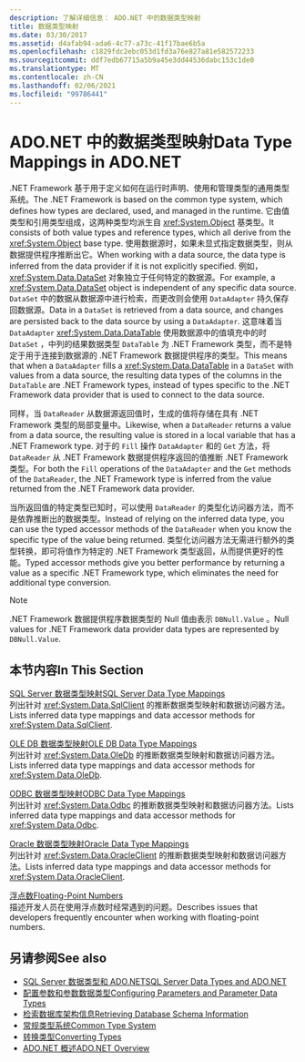 ```yaml
---
description: 了解详细信息： ADO.NET 中的数据类型映射
title: 数据类型映射
ms.date: 03/30/2017
ms.assetid: d4afab94-ada6-4c77-a73c-41f17bae6b5a
ms.openlocfilehash: c1829fdc2ebc053d1fd3a76e827a81e582572233
ms.sourcegitcommit: ddf7edb67715a5b9a45e3dd44536dabc153c1de0
ms.translationtype: MT
ms.contentlocale: zh-CN
ms.lasthandoff: 02/06/2021
ms.locfileid: "99786441"
---
```

# <a name="data-type-mappings-in-adonet"></a><span data-ttu-id="40915-103">ADO.NET 中的数据类型映射</span><span class="sxs-lookup"><span data-stu-id="40915-103">Data Type Mappings in ADO.NET</span></span>

<span data-ttu-id="40915-104">.NET Framework 基于用于定义如何在运行时声明、使用和管理类型的通用类型系统。</span><span class="sxs-lookup"><span data-stu-id="40915-104">The .NET Framework is based on the common type system, which defines how types are declared, used, and managed in the runtime.</span></span> <span data-ttu-id="40915-105">它由值类型和引用类型组成，这两种类型均派生自 <xref:System.Object> 基类型。</span><span class="sxs-lookup"><span data-stu-id="40915-105">It consists of both value types and reference types, which all derive from the <xref:System.Object> base type.</span></span> <span data-ttu-id="40915-106">使用数据源时，如果未显式指定数据类型，则从数据提供程序推断出它。</span><span class="sxs-lookup"><span data-stu-id="40915-106">When working with a data source, the data type is inferred from the data provider if it is not explicitly specified.</span></span> <span data-ttu-id="40915-107">例如，<xref:System.Data.DataSet> 对象独立于任何特定的数据源。</span><span class="sxs-lookup"><span data-stu-id="40915-107">For example, a <xref:System.Data.DataSet> object is independent of any specific data source.</span></span> <span data-ttu-id="40915-108">`DataSet` 中的数据从数据源中进行检索，而更改则会使用 `DataAdapter` 持久保存回数据源。</span><span class="sxs-lookup"><span data-stu-id="40915-108">Data in a `DataSet` is retrieved from a data source, and changes are persisted back to the data source by using a `DataAdapter`.</span></span> <span data-ttu-id="40915-109">这意味着当 `DataAdapter` <xref:System.Data.DataTable> 使用数据源中的值填充中的时 `DataSet` ，中列的结果数据类型 `DataTable` 为 .NET Framework 类型，而不是特定于用于连接到数据源的 .NET Framework 数据提供程序的类型。</span><span class="sxs-lookup"><span data-stu-id="40915-109">This means that when a `DataAdapter` fills a <xref:System.Data.DataTable> in a `DataSet` with values from a data source, the resulting data types of the columns in the `DataTable` are .NET Framework types, instead of types specific to the .NET Framework data provider that is used to connect to the data source.</span></span>  
  
 <span data-ttu-id="40915-110">同样，当 `DataReader` 从数据源返回值时，生成的值将存储在具有 .NET Framework 类型的局部变量中。</span><span class="sxs-lookup"><span data-stu-id="40915-110">Likewise, when a `DataReader` returns a value from a data source, the resulting value is stored in a local variable that has a .NET Framework type.</span></span> <span data-ttu-id="40915-111">对于的 `Fill` 操作 `DataAdapter` 和的 `Get` 方法，将 `DataReader` 从 .NET Framework 数据提供程序返回的值推断 .NET Framework 类型。</span><span class="sxs-lookup"><span data-stu-id="40915-111">For both the `Fill` operations of the `DataAdapter` and the `Get` methods of the `DataReader`, the .NET Framework type is inferred from the value returned from the .NET Framework data provider.</span></span>  
  
 <span data-ttu-id="40915-112">当所返回值的特定类型已知时，可以使用 `DataReader` 的类型化访问器方法，而不是依靠推断出的数据类型。</span><span class="sxs-lookup"><span data-stu-id="40915-112">Instead of relying on the inferred data type, you can use the typed accessor methods of the `DataReader` when you know the specific type of the value being returned.</span></span> <span data-ttu-id="40915-113">类型化访问器方法无需进行额外的类型转换，即可将值作为特定的 .NET Framework 类型返回，从而提供更好的性能。</span><span class="sxs-lookup"><span data-stu-id="40915-113">Typed accessor methods give you better performance by returning a value as a specific .NET Framework type, which eliminates the need for additional type conversion.</span></span>  
  
> [!NOTE]
> <span data-ttu-id="40915-114">.NET Framework 数据提供程序数据类型的 Null 值由表示 `DBNull.Value` 。</span><span class="sxs-lookup"><span data-stu-id="40915-114">Null values for .NET Framework data provider data types are represented by `DBNull.Value`.</span></span>  
  
## <a name="in-this-section"></a><span data-ttu-id="40915-115">本节内容</span><span class="sxs-lookup"><span data-stu-id="40915-115">In This Section</span></span>  

 [<span data-ttu-id="40915-116">SQL Server 数据类型映射</span><span class="sxs-lookup"><span data-stu-id="40915-116">SQL Server Data Type Mappings</span></span>](sql-server-data-type-mappings.md)  
 <span data-ttu-id="40915-117">列出针对 <xref:System.Data.SqlClient> 的推断数据类型映射和数据访问器方法。</span><span class="sxs-lookup"><span data-stu-id="40915-117">Lists inferred data type mappings and data accessor methods for <xref:System.Data.SqlClient>.</span></span>  
  
 [<span data-ttu-id="40915-118">OLE DB 数据类型映射</span><span class="sxs-lookup"><span data-stu-id="40915-118">OLE DB Data Type Mappings</span></span>](ole-db-data-type-mappings.md)  
 <span data-ttu-id="40915-119">列出针对 <xref:System.Data.OleDb> 的推断数据类型映射和数据访问器方法。</span><span class="sxs-lookup"><span data-stu-id="40915-119">Lists inferred data type mappings and data accessor methods for <xref:System.Data.OleDb>.</span></span>  
  
 [<span data-ttu-id="40915-120">ODBC 数据类型映射</span><span class="sxs-lookup"><span data-stu-id="40915-120">ODBC Data Type Mappings</span></span>](odbc-data-type-mappings.md)  
 <span data-ttu-id="40915-121">列出针对 <xref:System.Data.Odbc> 的推断数据类型映射和数据访问器方法。</span><span class="sxs-lookup"><span data-stu-id="40915-121">Lists inferred data type mappings and data accessor methods for <xref:System.Data.Odbc>.</span></span>  
  
 [<span data-ttu-id="40915-122">Oracle 数据类型映射</span><span class="sxs-lookup"><span data-stu-id="40915-122">Oracle Data Type Mappings</span></span>](oracle-data-type-mappings.md)  
 <span data-ttu-id="40915-123">列出针对 <xref:System.Data.OracleClient> 的推断数据类型映射和数据访问器方法。</span><span class="sxs-lookup"><span data-stu-id="40915-123">Lists inferred data type mappings and data accessor methods for <xref:System.Data.OracleClient>.</span></span>  
  
 [<span data-ttu-id="40915-124">浮点数</span><span class="sxs-lookup"><span data-stu-id="40915-124">Floating-Point Numbers</span></span>](floating-point-numbers.md)  
 <span data-ttu-id="40915-125">描述开发人员在使用浮点数时经常遇到的问题。</span><span class="sxs-lookup"><span data-stu-id="40915-125">Describes issues that developers frequently encounter when working with floating-point numbers.</span></span>  
  
## <a name="see-also"></a><span data-ttu-id="40915-126">另请参阅</span><span class="sxs-lookup"><span data-stu-id="40915-126">See also</span></span>

- [<span data-ttu-id="40915-127">SQL Server 数据类型和 ADO.NET</span><span class="sxs-lookup"><span data-stu-id="40915-127">SQL Server Data Types and ADO.NET</span></span>](./sql/sql-server-data-types.md)
- [<span data-ttu-id="40915-128">配置参数和参数数据类型</span><span class="sxs-lookup"><span data-stu-id="40915-128">Configuring Parameters and Parameter Data Types</span></span>](configuring-parameters-and-parameter-data-types.md)
- [<span data-ttu-id="40915-129">检索数据库架构信息</span><span class="sxs-lookup"><span data-stu-id="40915-129">Retrieving Database Schema Information</span></span>](retrieving-database-schema-information.md)
- [<span data-ttu-id="40915-130">常规类型系统</span><span class="sxs-lookup"><span data-stu-id="40915-130">Common Type System</span></span>](../../../standard/base-types/common-type-system.md)
- <span data-ttu-id="40915-131">[转换类型](/previous-versions/visualstudio/visual-studio-2008/t8s7t9bf(v=vs.90))</span><span class="sxs-lookup"><span data-stu-id="40915-131">[Converting Types](/previous-versions/visualstudio/visual-studio-2008/t8s7t9bf(v=vs.90))</span></span>
- [<span data-ttu-id="40915-132">ADO.NET 概述</span><span class="sxs-lookup"><span data-stu-id="40915-132">ADO.NET Overview</span></span>](ado-net-overview.md)
